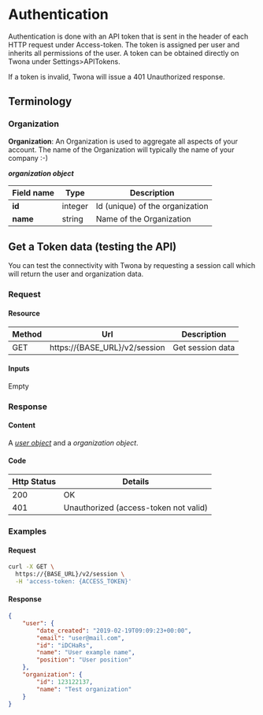 # Authentication

Authentication is done with an API token that is sent in the header of each HTTP request under Access-token. The token is assigned per user and inherits all permissions of the user. A token can be obtained directly on Twona under Settings>APITokens.

If a token is invalid, Twona will issue a 401 Unauthorized response.

## Terminology

### Organization

**Organization**: An Organization is used to aggregate all aspects of your account. The name of the Organization will typically the name of your company :-)

**_organization object_**

Field name |     Type    | Description
--------- | ----------- | -----------
**id** | integer | Id (unique) of the organization
**name** | string | Name of the Organization

## Get a Token data (testing the API)

You can test the connectivity with Twona by requesting a session call which will return the user and organization data.

### Request

#### Resource

Method | Url | Description
------- | -------- | -------
GET | https://{BASE_URL}/v2/session | Get session data

#### Inputs

Empty

### Response

#### Content

A [_user object_](../users/README.md#user) and a _organization object_.

#### Code

Http Status | Details
----------- | ----------
200 | OK
401 | Unauthorized (access-token not valid)

### Examples

#### Request
```sh
curl -X GET \
  https://{BASE_URL}/v2/session \
  -H 'access-token: {ACCESS_TOKEN}'
```

#### Response
```json
{
    "user": {
        "date_created": "2019-02-19T09:09:23+00:00",
        "email": "user@mail.com",
        "id": "iDCHaRs",
        "name": "User example name",
        "position": "User position"
    },
    "organization": {
        "id": 123122137,
        "name": "Test organization"
    }
}
```
